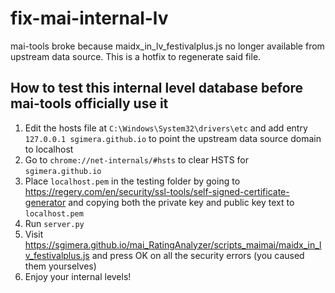 # fix-mai-internal-lv
mai-tools broke because maidx_in_lv_festivalplus.js no longer available from upstream data source. This is a hotfix to regenerate said file.

## How to test this internal level database before mai-tools officially use it

1. Edit the hosts file at `C:\Windows\System32\drivers\etc` and add entry `127.0.0.1 sgimera.github.io` to point the upstream data source domain to localhost
2. Go to `chrome://net-internals/#hsts` to clear HSTS for `sgimera.github.io`
3. Place `localhost.pem` in the testing folder by going to https://regery.com/en/security/ssl-tools/self-signed-certificate-generator and copying both the private key and public key text to `localhost.pem`
4. Run `server.py`
5. Visit https://sgimera.github.io/mai_RatingAnalyzer/scripts_maimai/maidx_in_lv_festivalplus.js and press OK on all the security errors \(you caused them yourselves\)
6. Enjoy your internal levels!
